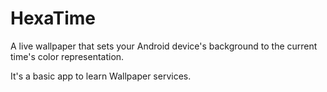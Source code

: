 # HexaTime

A live wallpaper that sets your Android device's background to the current time's color representation.

It's a basic app to learn Wallpaper services.
